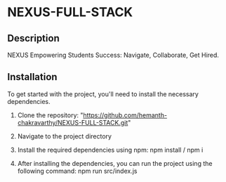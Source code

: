 # 
# 

# NEXUS-FULL-STACK

## Description
NEXUS Empowering Students Success: Navigate, Collaborate, Get Hired.

## Installation

To get started with the project, you'll need to install the necessary dependencies.

1. Clone the repository:
"https://github.com/hemanth-chakravarthy/NEXUS-FULL-STACK.git"

2. Navigate to the project directory

3. Install the required dependencies using npm:
   npm install / npm i

4. After installing the dependencies, you can run the project using the following command:
   npm run src/index.js

